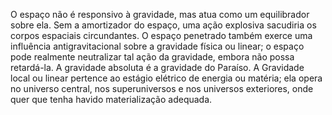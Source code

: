 ﻿O espaço não é responsivo à gravidade, mas atua como um equilibrador sobre ela. Sem a amortizador do espaço, uma ação explosiva sacudiria os corpos espaciais circundantes. O espaço penetrado também exerce uma influência antigravitacional sobre a gravidade física ou linear; o espaço pode realmente neutralizar tal ação da gravidade, embora não possa retardá-la. A gravidade absoluta é a gravidade do Paraíso. A Gravidade local ou linear pertence ao estágio elétrico de energia ou matéria; ela opera no universo central, nos superuniversos e nos universos exteriores, onde quer que tenha havido materialização adequada.